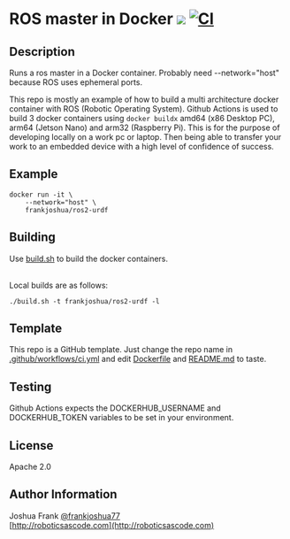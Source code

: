 # ROS master in Docker [![](https://img.shields.io/docker/pulls/frankjoshua/ros2-urdf)](https://hub.docker.com/r/frankjoshua/ros2-urdf) [![CI](https://github.com/frankjoshua/docker-ros2-urdf/workflows/CI/badge.svg)](https://github.com/frankjoshua/docker-ros2-urdf/actions)

## Description

Runs a ros master in a Docker container. Probably need --network="host" because ROS uses ephemeral ports.

This repo is mostly an example of how to build a multi architecture docker container with ROS (Robotic Operating System). Github Actions is used to build 3 docker containers using `docker buildx` amd64 (x86 Desktop PC), arm64 (Jetson Nano) and arm32 (Raspberry Pi). This is for the purpose of developing locally on a work pc or laptop. Then being able to transfer your work to an embedded device with a high level of confidence of success.

## Example

```
docker run -it \
    --network="host" \
    frankjoshua/ros2-urdf
```

## Building

Use [build.sh](build.sh) to build the docker containers.

<br>Local builds are as follows:

```
./build.sh -t frankjoshua/ros2-urdf -l
```

## Template

This repo is a GitHub template. Just change the repo name in [.github/workflows/ci.yml](.github/workflows/ci.yml) and edit [Dockerfile](Dockerfile) and [README.md](README.md) to taste.

## Testing

Github Actions expects the DOCKERHUB_USERNAME and DOCKERHUB_TOKEN variables to be set in your environment.

## License

Apache 2.0

## Author Information

Joshua Frank [@frankjoshua77](https://www.twitter.com/@frankjoshua77)
<br>
[http://roboticsascode.com](http://roboticsascode.com)
